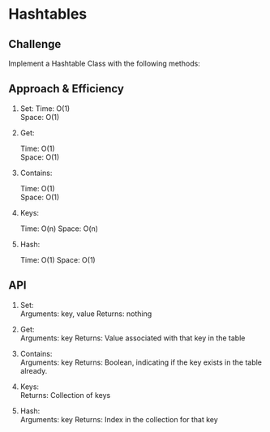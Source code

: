 # Hashtables
<!-- Short summary or background information -->

## Challenge
<!-- Description of the challenge -->

Implement a Hashtable Class with the following methods:



## Approach & Efficiency
<!-- What approach did you take? Why? What is the Big O space/time for this approach? -->

1. Set:
 Time: O(1)  
 Space: O(1)
 
2. Get:

	Time: O(1)  
	Space: O(1)
	
3. Contains:

	Time: O(1)  
	Space: O(1)
	
4. Keys:

	Time: O(n)
	Space: O(n)
	
	
5. Hash:

	Time: O(1)
	Space: O(1)


## API
<!-- Description of each method publicly available in each of your hashtable -->
1. Set:  
	Arguments: key, value
	Returns: nothing
	
2. Get:  
	Arguments: key
	Returns: Value associated with that key in the table

3. Contains:  
	Arguments: key
	Returns: Boolean, indicating if the key exists in the table already.

4. Keys:  
	Returns: Collection of keys

5. Hash:  
	Arguments: key
	Returns: Index in the collection for that key